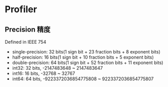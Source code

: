 # Profiler

## Precision 精度  
Defined in IEEE 754  
- single-precision: 32 bits(1 sign bit + 23 fraction bits + 8 exponent bits)  
- half-precision: 16 bits(1 sign bit + 10 fraction bits + 5 exponent bits)  
- double-precision: 64 bits(1 sign bit + 52 fraction bits + 11 exponent bits)  
- int32: 32 bits, -2147483648 ~ 2147483647  
- int16: 16 bits, -32768 ~ 32767  
- int64: 64 bits, -9223372036854775808 ~ 9223372036854775807



